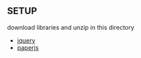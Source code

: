 ## SETUP

download libraries and unzip in this directory

- [jquery](http://jquery.com/download/ "jquery")
- [paperjs](http://paperjs.org/download/ "paperjs")

